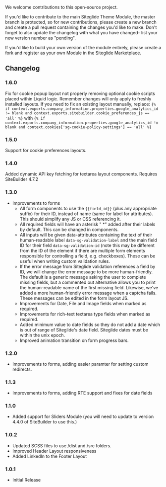 We welcome contributions to this open-source project. 

If you'd like to contribute to the main Siteglide Theme Module, the master branch is protected, so for new contributions, please create a new branch and create a pull request containing the changes you'd like to make. Don't forget to also update the changelog with what you have changed- list your new version number as "pending".

If you'd like to build your own version of the module entirely, please create a fork and register as your own Module in the Siteglide Marketplace.

## Changelog

### 1.6.0

Fix for cookie popup layout not properly removing optional cookie scripts placed within Liquid logic. Remember changes will only apply to freshly installed layouts. If you need to fix an existing layout manually, replace: `{% if context.exports.company_information.properties.google_analytics_id != blank and context.exports.sitebuilder.cookie_preferences_js == 'all' %}` with `{% if context.exports.company_information.properties.google_analytics_id != blank and context.cookies['sg-cookie-policy-settings'] == 'all' %}`

### 1.5.0

Support for cookie preferences layouts.

### 1.4.0

Added dynamic API key fetching for textarea layout components. Requires SiteBuilder 4.7.2
### 1.3.0

- Improvements to forms
  - All form components to use the `{{field_id}}` (plus any appropriate suffix) for their ID, instead of name (same for label for attributes). This should simplify any JS or CSS referencing it.
  - All required fields will have an asterisk " *" added after their labels by default. This can be changed in components.
  - All inputs will be given data-attributes containing the text of their human-readable label `data-sg-validation-label` and the main field ID for their field `data-sg-validation-id` (note this may be different from the ID of the element if there are multiple form elements responsible for controlling a field, e.g. checkboxes). These can be useful when writing custom validation rules.
  - If the error message from Siteglide validation references a field by ID, we will change the error message to be more human-friendly. The default is a generic message asking the user to complete missing fields, but a commented out alternative allows you to print the human-readable name of the first missing field. Likewise, we've added a more human-friendly error message when a captcha fails. These messages can be edited in the form layout JS.
  - Improvements for Date, File and Image fields when marked as required.
  - Improvements for rich-text textarea type fields when marked as required.
  - Added minimum value to date fields so they do not add a date which is out of range of Siteglide's date field. Siteglide dates must be within the unix epoch.
  - Improved animation transition on form progress bars.

### 1.2.0

- Improvements to forms, adding easier paramter for setting custom redirects.

### 1.1.3

- Improvements to forms, adding RTE support and fixes for date fields

### 1.1.0

- Added support for Sliders Module (you will need to update to version 4.4.0 of SiteBuilder to use this.)

### 1.0.2

- Updated SCSS files to use /dist and /src folders.
- Improved Header Layout responsiveness
- Added LinkedIn to the Footer Layout

### 1.0.1

- Initial Release
